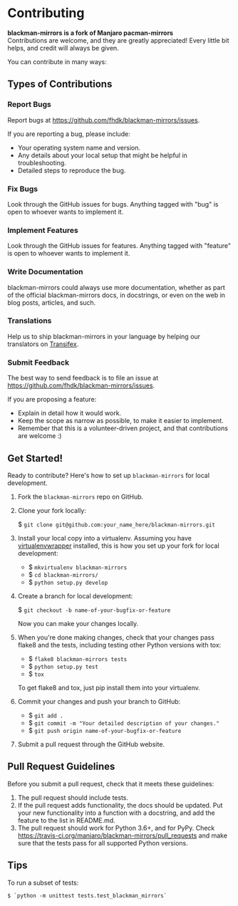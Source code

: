 # Contributing
**blackman-mirrors is a fork of Manjaro pacman-mirrors**  
Contributions are welcome, and they are greatly appreciated! Every
little bit helps, and credit will always be given.

You can contribute in many ways:

## Types of Contributions

### Report Bugs

Report bugs at https://github.com/fhdk/blackman-mirrors/issues.

If you are reporting a bug, please include:
- Your operating system name and version.
- Any details about your local setup that might be helpful in troubleshooting.
- Detailed steps to reproduce the bug.

### Fix Bugs

Look through the GitHub issues for bugs. Anything tagged with "bug"
is open to whoever wants to implement it.

### Implement Features

Look through the GitHub issues for features. Anything tagged with "feature"
is open to whoever wants to implement it.

### Write Documentation

blackman-mirrors could always use more documentation, whether as part of the
official blackman-mirrors docs, in docstrings, or even on the web in blog posts,
articles, and such.

### Translations

Help us to ship blackman-mirrors in your language by helping our translators on [Transifex](https://www.transifex.com/blackarchlinux/blackarch-blackman-mirrors/dashboard/).

### Submit Feedback

The best way to send feedback is to file an issue at https://github.com/fhdk/blackman-mirrors/issues.

If you are proposing a feature:
- Explain in detail how it would work.
- Keep the scope as narrow as possible, to make it easier to implement.
- Remember that this is a volunteer-driven project, and that contributions
  are welcome :)

## Get Started!

Ready to contribute? Here's how to set up `blackman-mirrors` for local development.

1. Fork the `blackman-mirrors` repo on GitHub.
2. Clone your fork locally:

    $ `git clone git@github.com:your_name_here/blackman-mirrors.git`

3. Install your local copy into a virtualenv. Assuming you have [virtualenvwrapper](https://virtualenvwrapper.readthedocs.io/en/latest/) installed, this is how you set up your fork for local development:
    - $ `mkvirtualenv blackman-mirrors`
    - $ `cd blackman-mirrors/`
    - $ `python setup.py develop`

4. Create a branch for local development:

    $ `git checkout -b name-of-your-bugfix-or-feature`

   Now you can make your changes locally.

5. When you're done making changes, check that your changes pass flake8 and the tests, including testing other Python versions with tox:
    - $ `flake8 blackman-mirrors tests`
    - $ `python setup.py test`
    - $ `tox`

    To get flake8 and tox, just pip install them into your virtualenv.

6. Commit your changes and push your branch to GitHub:
    - $ `git add .`
    - $ `git commit -m "Your detailed description of your changes."`
    - $ `git push origin name-of-your-bugfix-or-feature`

7. Submit a pull request through the GitHub website.

## Pull Request Guidelines

Before you submit a pull request, check that it meets these guidelines:

1. The pull request should include tests.
2. If the pull request adds functionality, the docs should be updated. Put
   your new functionality into a function with a docstring, and add the
   feature to the list in README.md.
3. The pull request should work for Python 3.6+, and for PyPy. Check
   https://travis-ci.org/manjaro/blackman-mirrors/pull_requests
   and make sure that the tests pass for all supported Python versions.

## Tips

To run a subset of tests:

    $ `python -m unittest tests.test_blackman_mirrors`
